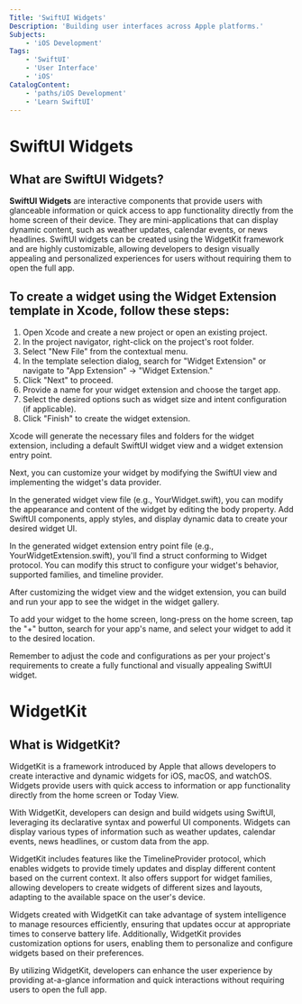 ```yaml
---
Title: 'SwiftUI Widgets'
Description: 'Building user interfaces across Apple platforms.'
Subjects: 
    - 'iOS Development'
Tags: 
    - 'SwiftUI'
    - 'User Interface'
    - 'iOS'
CatalogContent: 
    - 'paths/iOS Development'
    - 'Learn SwiftUI'
---
```


# SwiftUI Widgets

## What are SwiftUI Widgets?
**SwiftUI Widgets** are interactive components that provide users with glanceable information or quick access to app functionality directly from the home screen of their device. They are mini-applications that can display dynamic content, such as weather updates, calendar events, or news headlines. SwiftUI widgets can be created using the WidgetKit framework and are highly customizable, allowing developers to design visually appealing and personalized experiences for users without requiring them to open the full app.

## To create a widget using the Widget Extension template in Xcode, follow these steps:

1. Open Xcode and create a new project or open an existing project.
2. In the project navigator, right-click on the project's root folder.
3. Select "New File" from the contextual menu.
4. In the template selection dialog, search for "Widget Extension" or       navigate to "App Extension" -> "Widget Extension."
5. Click "Next" to proceed.
6. Provide a name for your widget extension and choose the target app.
7. Select the desired options such as widget size and intent configuration (if applicable).
8. Click "Finish" to create the widget extension.

Xcode will generate the necessary files and folders for the widget extension, including a default SwiftUI widget view and a widget extension entry point.

Next, you can customize your widget by modifying the SwiftUI view and implementing the widget's data provider.

In the generated widget view file (e.g., YourWidget.swift), you can modify the appearance and content of the widget by editing the body property. Add SwiftUI components, apply styles, and display dynamic data to create your desired widget UI.

In the generated widget extension entry point file (e.g., YourWidgetExtension.swift), you'll find a struct conforming to Widget protocol. You can modify this struct to configure your widget's behavior, supported families, and timeline provider.

After customizing the widget view and the widget extension, you can build and run your app to see the widget in the widget gallery.

To add your widget to the home screen, long-press on the home screen, tap the "+" button, search for your app's name, and select your widget to add it to the desired location.

Remember to adjust the code and configurations as per your project's requirements to create a fully functional and visually appealing SwiftUI widget.

# WidgetKit

## What is WidgetKit?
WidgetKit is a framework introduced by Apple that allows developers to create interactive and dynamic widgets for iOS, macOS, and watchOS. Widgets provide users with quick access to information or app functionality directly from the home screen or Today View.

With WidgetKit, developers can design and build widgets using SwiftUI, leveraging its declarative syntax and powerful UI components. Widgets can display various types of information such as weather updates, calendar events, news headlines, or custom data from the app.

WidgetKit includes features like the TimelineProvider protocol, which enables widgets to provide timely updates and display different content based on the current context. It also offers support for widget families, allowing developers to create widgets of different sizes and layouts, adapting to the available space on the user's device.

Widgets created with WidgetKit can take advantage of system intelligence to manage resources efficiently, ensuring that updates occur at appropriate times to conserve battery life. Additionally, WidgetKit provides customization options for users, enabling them to personalize and configure widgets based on their preferences.

By utilizing WidgetKit, developers can enhance the user experience by providing at-a-glance information and quick interactions without requiring users to open the full app.


